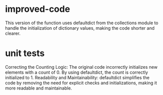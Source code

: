 # improved-code
This version of the function uses defaultdict from the collections module to handle the initialization of dictionary values, making the code shorter and clearer.


# unit tests

Correcting the Counting Logic: The original code incorrectly initializes new elements with a count of 0. By using defaultdict, the count is correctly initialized to 1.
Readability and Maintainability: defaultdict simplifies the code by removing the need for explicit checks and initializations, making it more readable and maintainable.
